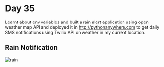 # Day 35

Learnt about env variables and built a rain alert application using open weather map API and deployed it in http://pythonanywhere.com to get daily SMS notifications using Twilio API on weather in my current location.

## Rain Notification

![rain](rain.png)